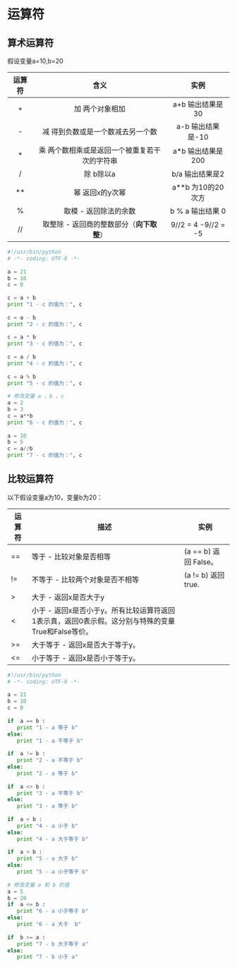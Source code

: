 # 运算符

## 算术运算符

假设变量a=10,b=20

| 运算符 |                     含义                      |         实例          |
| :----: | :-------------------------------------------: | :-------------------: |
|   +    |                加 两个对象相加                |   a+b 输出结果是30    |
|   -    |       减 得到负数或是一个数减去另一个数       |   a-b 输出结果是-10   |
|   *    | 乘 两个数相乘或是返回一个被重复若干次的字符串 |   a*b 输出结果是200   |
|   /    |                   除 b除以a                   |    b/a 输出结果是2    |
|   **   |                幂 返回x的y次幂                |   a**b 为10的20次方   |
|   %    |             取模 - 返回除法的余数             |   b % a 输出结果 0    |
|   //   |   取整除 - 返回商的整数部分（**向下取整**）   | 9//2 = 4   -9//2 = -5 |

```python
#!/usr/bin/python
# -*- coding: UTF-8 -*-
 
a = 21
b = 10
c = 0
 
c = a + b
print "1 - c 的值为：", c
 
c = a - b
print "2 - c 的值为：", c 
 
c = a * b
print "3 - c 的值为：", c 
 
c = a / b
print "4 - c 的值为：", c 
 
c = a % b
print "5 - c 的值为：", c
 
# 修改变量 a 、b 、c
a = 2
b = 3
c = a**b 
print "6 - c 的值为：", c
 
a = 10
b = 5
c = a//b 
print "7 - c 的值为：", c
```

## 比较运算符

以下假设变量a为10，变量b为20：

| 运算符 | 描述                                                         | 实例                  |
| ------ | ------------------------------------------------------------ | --------------------- |
| ==     | 等于 - 比较对象是否相等                                      | (a == b) 返回 False。 |
| !=     | 不等于 - 比较两个对象是否不相等                              | (a != b) 返回 true.   |
| >      | 大于 - 返回x是否大于y                                        |                       |
| <      | 小于 - 返回x是否小于y。所有比较运算符返回1表示真，返回0表示假。这分别与特殊的变量True和False等价。 |                       |
| \>=    | 大于等于 - 返回x是否大于等于y。                              |                       |
| <=     | 小于等于 - 返回x是否小于等于y。                              |                       |

```python
#!/usr/bin/python
# -*- coding: UTF-8 -*-
 
a = 21
b = 10
c = 0
 
if  a == b :
   print "1 - a 等于 b"
else:
   print "1 - a 不等于 b"
 
if  a != b :
   print "2 - a 不等于 b"
else:
   print "2 - a 等于 b"
 
if  a <> b :
   print "3 - a 不等于 b"
else:
   print "3 - a 等于 b"
 
if  a < b :
   print "4 - a 小于 b" 
else:
   print "4 - a 大于等于 b"
 
if  a > b :
   print "5 - a 大于 b"
else:
   print "5 - a 小于等于 b"
 
# 修改变量 a 和 b 的值
a = 5
b = 20
if  a <= b :
   print "6 - a 小于等于 b"
else:
   print "6 - a 大于  b"
 
if  b >= a :
   print "7 - b 大于等于 a"
else:
   print "7 - b 小于 a"
```

